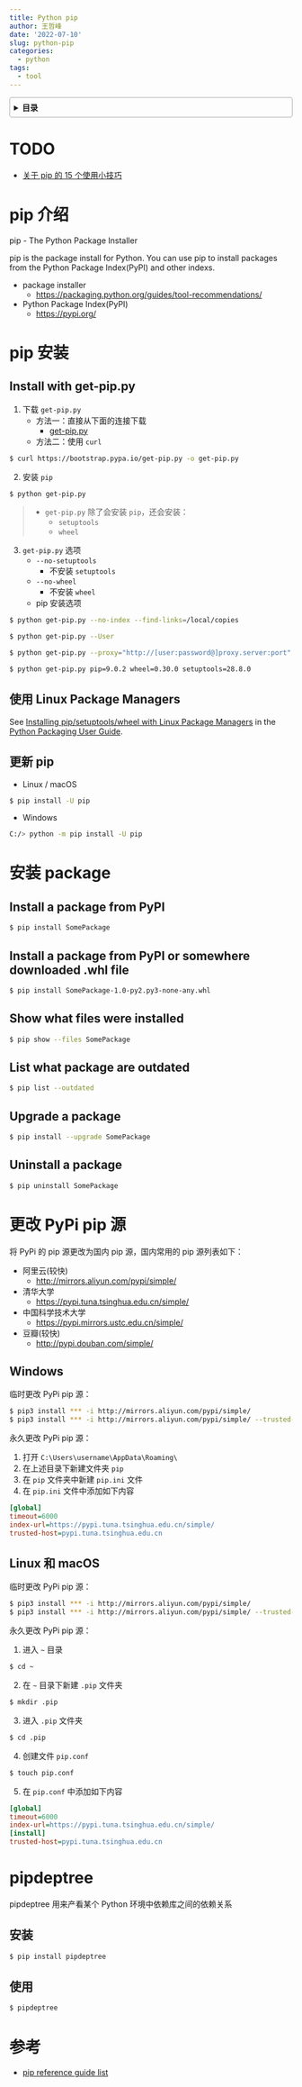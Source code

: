 ```yaml
---
title: Python pip
author: 王哲峰
date: '2022-07-10'
slug: python-pip
categories:
  - python
tags:
  - tool
---
```


<style>
details {
    border: 1px solid #aaa;
    border-radius: 4px;
    padding: .5em .5em 0;
}

summary {
    font-weight: bold;
    margin: -.5em -.5em 0;
    padding: .5em;
}

details[open] {
    padding: .5em;
}

details[open] summary {
    border-bottom: 1px solid #aaa;
    margin-bottom: .5em;
}
</style>


<details><summary>目录</summary><p>

- [TODO](#todo)
- [pip 介绍](#pip-介绍)
- [pip 安装](#pip-安装)
  - [Install with get-pip.py](#install-with-get-pippy)
  - [使用 Linux Package Managers](#使用-linux-package-managers)
  - [更新 pip](#更新-pip)
- [安装 package](#安装-package)
  - [Install a package from PyPI](#install-a-package-from-pypi)
  - [Install a package from PyPI or somewhere downloaded .whl file](#install-a-package-from-pypi-or-somewhere-downloaded-whl-file)
  - [Show what files were installed](#show-what-files-were-installed)
  - [List what package are outdated](#list-what-package-are-outdated)
  - [Upgrade a package](#upgrade-a-package)
  - [Uninstall a package](#uninstall-a-package)
- [更改 PyPi pip 源](#更改-pypi-pip-源)
  - [Windows](#windows)
  - [Linux 和 macOS](#linux-和-macos)
- [pipdeptree](#pipdeptree)
  - [安装](#安装)
  - [使用](#使用)
- [参考](#参考)
</p></details><p></p>

# TODO

* [关于 pip 的 15 个使用小技巧](https://mp.weixin.qq.com/s/2pxwZ15rA9wv9urPiOCuDg)

# pip 介绍

pip - The Python Package Installer

pip is the package install for Python. You can use pip to install 
packages from the Python Package Index(PyPI) and other indexs.

- package installer
    - https://packaging.python.org/guides/tool-recommendations/
- Python Package Index(PyPI)
    - https://pypi.org/

# pip 安装

## Install with get-pip.py

1. 下载 `get-pip.py`
    - 方法一：直接从下面的连接下载
        - [get-pip.py](https://bootstrap.pypa.io/get-pip.py)
    - 方法二：使用 `curl`

```bash
$ curl https://bootstrap.pypa.io/get-pip.py -o get-pip.py
```

2. 安装 `pip`

```bash
$ python get-pip.py
```

> - `get-pip.py` 除了会安装 `pip`，还会安装：
>    - `setuptools`
>    - `wheel`

3. `get-pip.py` 选项
    - `--no-setuptools`
        - 不安装 `setuptools`
    - `--no-wheel`
        - 不安装 `wheel`
    - pip 安装选项
 
```bash
$ python get-pip.py --no-index --find-links=/local/copies

$ python get-pip.py --User

$ python get-pip.py --proxy="http://[user:password@]proxy.server:port"

$ python get-pip.py pip=9.0.2 wheel=0.30.0 setuptools=28.8.0
```

## 使用 Linux Package Managers

See [Installing pip/setuptools/wheel with Linux Package Managers](https://packaging.python.org/guides/installing-using-linux-tools/#installing-pip-setuptools-wheel-with-linux-package-managers) in the [Python Packaging User Guide](https://packaging.python.org/guides/tool-recommendations/).

## 更新 pip

- Linux / macOS

```bash
$ pip install -U pip
```

- Windows

```bash
C:/> python -m pip install -U pip
```

# 安装 package

## Install a package from PyPI

```bash
$ pip install SomePackage
```

## Install a package from PyPI or somewhere downloaded .whl file

```bash
$ pip install SomePackage-1.0-py2.py3-none-any.whl
```

## Show what files were installed

```bash
$ pip show --files SomePackage
```

## List what package are outdated

```bash
$ pip list --outdated
```

## Upgrade a package

```bash
$ pip install --upgrade SomePackage
```

## Uninstall a package

```bash
$ pip uninstall SomePackage
```

# 更改 PyPi pip 源

将 PyPi 的 pip 源更改为国内 pip 源，国内常用的 pip 源列表如下：

* 阿里云(较快)
    - http://mirrors.aliyun.com/pypi/simple/
* 清华大学
    - https://pypi.tuna.tsinghua.edu.cn/simple/
* 中国科学技术大学
    - https://pypi.mirrors.ustc.edu.cn/simple/
* 豆瓣(较快)
    - http://pypi.douban.com/simple/


## Windows

临时更改 PyPi pip 源：

```bash
$ pip3 install *** -i http://mirrors.aliyun.com/pypi/simple/
$ pip3 install *** -i http://mirrors.aliyun.com/pypi/simple/ --trusted-host mirrors.aliyun.com
```

永久更改 PyPi pip 源：

1. 打开 `C:\Users\username\AppData\Roaming\`
2. 在上述目录下新建文件夹 `pip`
3. 在 `pip` 文件夹中新建 `pip.ini` 文件
4. 在 `pip.ini` 文件中添加如下内容

```ini
[global]
timeout=6000
index-url=https://pypi.tuna.tsinghua.edu.cn/simple/
trusted-host=pypi.tuna.tsinghua.edu.cn
```

## Linux 和 macOS

临时更改 PyPi pip 源：

```bash
$ pip3 install *** -i http://mirrors.aliyun.com/pypi/simple/
$ pip3 install *** -i http://mirrors.aliyun.com/pypi/simple/ --trusted-host mirrors.aliyun.com
```

永久更改 PyPi pip 源：

1. 进入 `~` 目录

```bash
$ cd ~
```

2. 在 `~` 目录下新建 `.pip` 文件夹

```bash
$ mkdir .pip
```

3. 进入 `.pip` 文件夹

```bash
$ cd .pip
```

4. 创建文件 `pip.conf`

```bash
$ touch pip.conf
```

5. 在 `pip.conf` 中添加如下内容

```ini
[global]
timeout=6000
index-url=https://pypi.tuna.tsinghua.edu.cn/simple/
[install]
trusted-host=pypi.tuna.tsinghua.edu.cn
```

# pipdeptree

pipdeptree 用来产看某个 Python 环境中依赖库之间的依赖关系

## 安装

```bash
$ pip install pipdeptree
```

## 使用

```bash
$ pipdeptree
```

# 参考

* [pip reference guide list](https://pip.pypa.io/en/stable/reference/)


